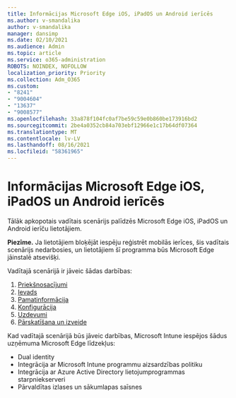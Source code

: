 ```yaml
---
title: Informācijas Microsoft Edge iOS, iPadOS un Android ierīcēs
ms.author: v-smandalika
author: v-smandalika
manager: dansimp
ms.date: 02/10/2021
ms.audience: Admin
ms.topic: article
ms.service: o365-administration
ROBOTS: NOINDEX, NOFOLLOW
localization_priority: Priority
ms.collection: Adm_O365
ms.custom:
- "8241"
- "9004604"
- "13637"
- "9008577"
ms.openlocfilehash: 33a878f104fc0af7be59c59e0b860be173916bd2
ms.sourcegitcommit: 2be4a0352cb84a703ebf12966e1c17b64df07364
ms.translationtype: MT
ms.contentlocale: lv-LV
ms.lasthandoff: 08/16/2021
ms.locfileid: "58361965"
---
```

# <a name="deploy-microsoft-edge-to-ios-ipados-and-android"></a>Informācijas Microsoft Edge iOS, iPadOS un Android ierīcēs

Tālāk apkopotais vadītais scenārijs palīdzēs Microsoft Edge iOS, iPadOS un Android ierīču lietotājiem.

**Piezīme.** Ja lietotājiem bloķējāt iespēju reģistrēt mobilās ierīces, šis vadītais scenārijs nedarbosies, un lietotājiem šī programma būs Microsoft Edge jāinstalē atsevišķi.

Vadītajā scenārijā ir jāveic šādas darbības:

1. [Priekšnosacījumi](https://docs.microsoft.com/mem/intune/fundamentals/guided-scenarios-edge#prerequisites)
2. [Ievads](https://docs.microsoft.com/mem/intune/fundamentals/guided-scenarios-edge#step-1---introduction)
3. [Pamatinformācija](https://docs.microsoft.com/mem/intune/fundamentals/guided-scenarios-edge#step-2---basics)
4. [Konfigurācija](https://docs.microsoft.com/mem/intune/fundamentals/guided-scenarios-edge#step-3---configuration)
5. [Uzdevumi](https://docs.microsoft.com/mem/intune/fundamentals/guided-scenarios-edge#step-4---assignments)
6. [Pārskatīšana un izveide](https://docs.microsoft.com/mem/intune/fundamentals/guided-scenarios-edge#step-5---review--create)

Kad vadītajā scenārijā būs jāveic darbības, Microsoft Intune iespējos šādus uzņēmuma Microsoft Edge līdzekļus:

- Dual identity
- Integrācija ar Microsoft Intune programmu aizsardzības politiku
- Integrācija ar Azure Active Directory lietojumprogrammas starpniekserveri
- Pārvaldītas izlases un sākumlapas saīsnes
